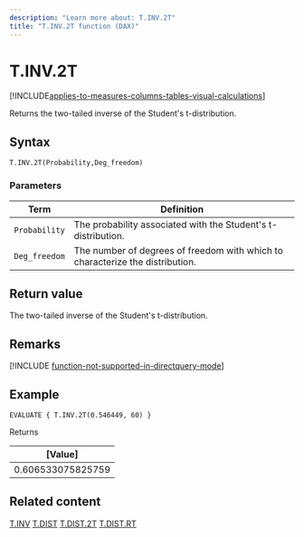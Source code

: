 ```yaml
---
description: "Learn more about: T.INV.2T"
title: "T.INV.2T function (DAX)"
---
```

# T.INV.2T

[!INCLUDE[applies-to-measures-columns-tables-visual-calculations](includes/applies-to-measures-columns-tables-visual-calculations.md)]

Returns the two-tailed inverse of the Student's t-distribution.
 
## Syntax

```dax
T.INV.2T(Probability,Deg_freedom)
```

### Parameters

|Term|Definition|
|--------|--------------|
|`Probability`|The probability associated with the Student's t-distribution.|
|`Deg_freedom`|The number of degrees of freedom with which to characterize the distribution.|

## Return value

The two-tailed inverse of the Student's t-distribution.

## Remarks

[!INCLUDE [function-not-supported-in-directquery-mode](includes/function-not-supported-in-directquery-mode.md)]

## Example

```dax
EVALUATE { T.INV.2T(0.546449, 60) }
```

Returns

|[Value]  |
|---------|
|0.606533075825759    |

## Related content

[T.INV](t-inv-function-dax.md)
[T.DIST](t-dist-function-dax.md)
[T.DIST.2T](t-dist-2t-function-dax.md)
[T.DIST.RT](t-dist-rt-function-dax.md)
